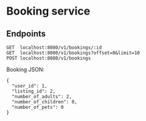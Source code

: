 # Booking service

## Endpoints

```
GET  localhost:8080/v1/bookings/:id
GET  localhost:8080/v1/bookings?offset=0&limit=10
POST localhost:8080/v1/bookings
```

Booking JSON:
```
{
  "user_id": 1,
  "listing_id": 2,
  "number_of_adults": 2,
  "number_of_children": 0,
  "number_of_pets": 0
}
```